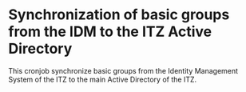 # Synchronization of basic groups from the IDM to the ITZ Active Directory

This cronjob synchronize basic groups from the Identity Management System of
the ITZ to the main Active Directory of the ITZ. 

